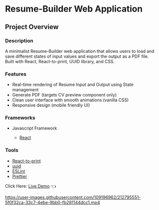 # Resume-Builder Web Application

## Project Overview

### Description

A minimalist Resume-Builder web application that allows users to load
and save different states of input values and export the output as a
PDF file. Built with React, React-to-print, UUID library, and CSS.

### Features

- Real-time rendering of Resume Input and Output using State management
- Generate PDF (targets CV preview component only)
- Clean user interface with smooth animations (vanilla CSS)
- Responsive design (mobile friendly UI)

### Frameworks

- Javascript Framework

  - [React](https://reactjs.org/)

### Tools

- [React-to-print](https://www.npmjs.com/package/react-to-print)
- [uuid](https://www.npmjs.com/package/uuid)
- [ESLint](https://eslint.org/)
- [Prettier](https://prettier.io/)

Click Here: [Live Demo](https://swhag.github.io/Resume-Builder-App/) :point_left:

https://user-images.githubusercontent.com/109196962/212795551-5f0f32ca-33c7-4ebe-9bb0-fb281144dcc1.mp4
